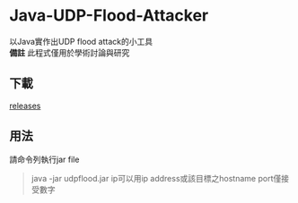 # Java-UDP-Flood-Attacker
以Java實作出UDP flood attack的小工具<br>
**備註** 此程式僅用於學術討論與研究
## 下載
<a href="https://github.com/ben99933/Java-UUID-Generator/releases">releases</a>
## 用法
請命令列執行jar file
>java -jar udpflood.jar <ip> <port>
>ip可以用ip address或該目標之hostname
>port僅接受數字

